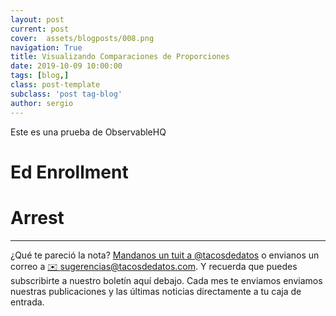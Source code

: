 ```yaml
---
layout: post
current: post
cover:  assets/blogposts/008.png
navigation: True
title: Visualizando Comparaciones de Proporciones
date: 2019-10-09 10:00:00
tags: [blog,]
class: post-template
subclass: 'post tag-blog'
author: sergio
---
```


Este es una prueba de ObservableHQ

# Ed Enrollment

<div id="observablehq-af0efbd3"></div>
<script type="module">
import {Runtime, Inspector} from "https://cdn.jsdelivr.net/npm/@observablehq/runtime@4/dist/runtime.js";
import define from "https://api.observablehq.com/d/4ce8311e7c8f46df.js?v=3";
const inspect = Inspector.into("#observablehq-af0efbd3");
(new Runtime).module(define, name => (name === "chart") && inspect());
</script>


# Arrest

<div id="observablehq-3491d194"></div>
<script type="module">
import {Runtime, Inspector} from "https://cdn.jsdelivr.net/npm/@observablehq/runtime@4/dist/runtime.js";
import define from "https://api.observablehq.com/d/08c879eb8d20e02f.js?v=3";
const inspect = Inspector.into("#observablehq-3491d194");
(new Runtime).module(define, name => (name === "chart") && inspect());
</script>

*** 

¿Qué te pareció la nota? [Mandanos un tuit a @tacosdedatos](https://twitter.com/share?text=Obvio+que+estuvo+super+el+blog+%40tacosdedatos+%F0%9F%8C%AE) o envianos un correo a [✉️ sugerencias@tacosdedatos.com](mailto:sugerencias@tacosdedatos.com?subject=Sugerencia&body=Hola-holaaa). Y recuerda que puedes subscribirte a nuestro boletín aquí debajo. Cada mes te enviamos enviamos nuestras publicaciones y las últimas noticias directamente a tu caja de entrada.
